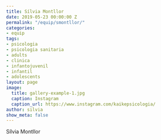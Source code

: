 ```yaml
---
title: Sílvia Montllor
date: 2019-05-23 00:00:00 Z
permalink: "/equip/smontllor/"
categories:
- equip
tags:
- psicologia
- psicologia sanitaria
- adults
- clinica
- infantojuvenil
- infantil
- adolescents
layout: page
image:
  title: gallery-example-1.jpg
  caption: Instagram
  caption_url: https://www.instagram.com/kaikepsicologia/
author: silvia
show_meta: false
---
```


Sílvia Montllor
